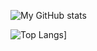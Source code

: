 ![My GitHub stats](https://github-readme-stats.vercel.app/api?username=iantoshkai&count_private=true&show_icons=true&theme=tokyonight)

![Top Langs](https://github-readme-stats.vercel.app/api/top-langs/?username=iantoshkai&layout=compact)]
